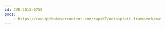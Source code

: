 ```yaml
---
id: CVE-2013-0758
pocs:
    - https://raw.githubusercontent.com/rapid7/metasploit-framework/master/modules/exploits/multi/browser/firefox_svg_plugin.rb
---
```

